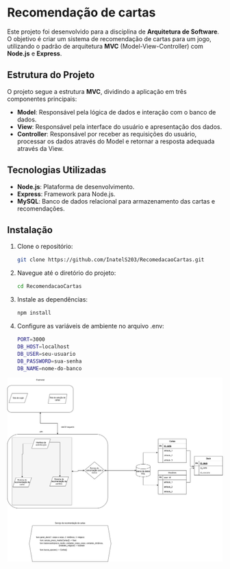 # Recomendação de cartas
Este projeto foi desenvolvido para a disciplina de **Arquitetura de Software**. O objetivo é criar um sistema de recomendação de cartas para um jogo, utilizando o padrão de arquitetura **MVC** (Model-View-Controller) com **Node.js** e **Express**.

## Estrutura do Projeto

O projeto segue a estrutura **MVC**, dividindo a aplicação em três componentes principais:

- **Model**: Responsável pela lógica de dados e interação com o banco de dados.
- **View**: Responsável pela interface do usuário e apresentação dos dados.
- **Controller**: Responsável por receber as requisições do usuário, processar os dados através do Model e retornar a resposta adequada através da View.

## Tecnologias Utilizadas

- **Node.js**: Plataforma de desenvolvimento.
- **Express**: Framework para Node.js.
- **MySQL**: Banco de dados relacional para armazenamento das cartas e recomendações.

## Instalação

1. Clone o repositório:
   ```bash
   git clone https://github.com/InatelS203/RecomedacaoCartas.git

2. Navegue até o diretório do projeto:
   ```bash
   cd RecomendacaoCartas
   ``` 

3. Instale as dependências:
    ```bash
    npm install
    ```

4. Configure as variáveis de ambiente no arquivo .env:
    ```bash
    PORT=3000
    DB_HOST=localhost
    DB_USER=seu-usuario
    DB_PASSWORD=sua-senha
    DB_NAME=nome-do-banco
    ```
![schema.png](assets/schema.jpg)